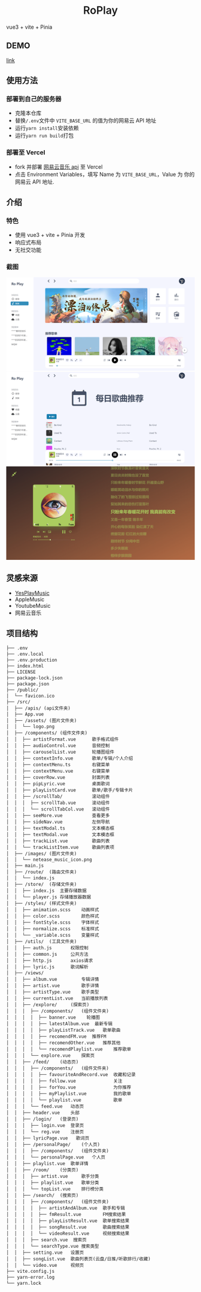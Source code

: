 <h1 align="center" style="font-weight:600;">RoPlay</h1>

vue3 + vite + Pinia

## DEMO

[link](https://ro-play-vue3-69xxynv91-wskkku.vercel.app/#/)

<!-- ## 更新日志 -->

<!-- [更新日志](./docs/changLog.md) -->

## 使用方法

### 部署到自己的服务器

- 克隆本仓库
- 替换`/.env`文件中 `VITE_BASE_URL` 的值为你的网易云 API 地址
- 运行`yarn install`安装依赖
- 运行`yarn run build`打包

### 部署至 Vercel

- fork 并部署 [网易云音乐 api](https://github.com/Binaryify/NeteaseCloudMusicApi) 至 Vercel
- 点击 Environment Variables，填写 Name 为 `VITE_BASE_URL`，Value 为 你的网易云 API 地址.

## 介绍

### 特色

- 使用 vue3 + vite + Pinia 开发
- 响应式布局
- 无社交功能

### 截图

![首页](./images/explore.png)
![歌曲列表](./images/songlist.png)
![歌词](./images/lyric.png)

## 灵感来源

- [YesPlayMusic](https://github.com/qier222/YesPlayMusic)
- AppleMusic
- YoutubeMusic
- 网易云音乐

## 项目结构

```
├── .env
├── .env.local
├── .env.production
├── index.html
├── LICENSE
├── package-lock.json
├── package.json
├── /public/
│  └── favicon.ico
├── /src/
│  ├── /apis/ (api文件夹)
│  ├── App.vue
│  ├── /assets/ (图片文件夹)
│  │  └── logo.png
│  ├── /components/ (组件文件夹)
│  │  ├── artistFormat.vue      歌手格式组件
│  │  ├── audioControl.vue      音频控制
│  │  ├── carouselList.vue      轮播图组件
│  │  ├── contextInfo.vue       歌单/专辑/个人介绍
│  │  ├── contextMenu.ts        右键菜单
│  │  ├── contextMenu.vue       右键菜单
│  │  ├── coverRow.vue          封面列表
│  │  ├── pipLyric.vue          桌面歌词
│  │  ├── playListCard.vue      歌单/歌手/专辑卡片
│  │  ├── /scrollTab/           滚动组件
│  │  │  ├── scrollTab.vue      滚动组件
│  │  │  └── scrollTabCol.vue   滚动组件
│  │  ├── seeMore.vue           查看更多
│  │  ├── sideNav.vue           左侧导航
│  │  ├── textModal.ts          文本模态框
│  │  ├── textModal.vue         文本模态框
│  │  ├── trackList.vue         歌曲列表
│  │  └── trackListItem.vue     歌曲列表项
│  ├── /images/ (图片文件夹)
│  │  └── netease_music_icon.png
│  ├── main.js
│  ├── /route/  (路由文件夹)
│  │  └── index.js
│  ├── /store/  (存储文件夹)
│  │  ├── index.js  主要存储数据
│  │  └── player.js 存储播放器数据
│  ├── /styles/ (样式文件夹)
│  │  ├── animation.scss    动画样式
│  │  ├── color.scss        颜色样式
│  │  ├── fontStyle.scss    字体样式
│  │  ├── normalize.scss    标准样式
│  │  └── _variable.scss    变量样式
│  ├── /utils/  (工具文件夹)
│  │  ├── auth.js       权限控制
│  │  ├── common.js     公共方法
│  │  ├── http.js       axios请求
│  │  ├── lyric.js      歌词解析
│  ├── /views/
│  │  ├── album.vue         专辑详情
│  │  ├── artist.vue        歌手详情
│  │  ├── artistType.vue    歌手类型
│  │  ├── currentList.vue   当前播放列表
│  │  ├── /explore/     (探索页)
│  │  │  ├── /components/   (组件文件夹)
│  │  │  │  ├── banner.vue    轮播图
│  │  │  │  ├── latestAlbum.vue  最新专辑
│  │  │  │  ├── playListTrack.vue   歌单歌曲
│  │  │  │  ├── recomendFM.vue  推荐FM
│  │  │  │  ├── recomendOther.vue   推荐其他
│  │  │  │  └── recomendPlaylist.vue    推荐歌单
│  │  │  └── explore.vue    探索页
│  │  ├── /feed/    (动态页)
│  │  │  ├── /components/   (组件文件夹)
│  │  │  │  ├── favouriteAndRecord.vue  收藏和记录
│  │  │  │  ├── follow.vue              关注
│  │  │  │  ├── forYou.vue              为你推荐
│  │  │  │  ├── myPlaylist.vue          我的歌单
│  │  │  │  └── playlist.vue            歌单
│  │  │  └── feed.vue   动态页
│  │  ├── header.vue    头部
│  │  ├── /login/   (登录页)
│  │  │  ├── login.vue  登录页
│  │  │  └── reg.vue    注册页
│  │  ├── lyricPage.vue   歌词页
│  │  ├── /personalPage/    (个人页)
│  │  │  ├── /components/   (组件文件夹)
│  │  │  └── personalPage.vue   个人页
│  │  ├── playlist.vue  歌单详情
│  │  ├── /room/    (分类页)
│  │  │  ├── artist.vue     歌手分类
│  │  │  ├── playlist.vue   歌单分类
│  │  │  └── topList.vue    排行榜分类
│  │  ├── /search/  (搜索页)
│  │  │  ├── /components/   (组件文件夹)
│  │  │  │  ├── artistAndAlbum.vue  歌手和专辑
│  │  │  │  ├── fmResult.vue        FM搜索结果
│  │  │  │  ├── playListResult.vue  歌单搜索结果
│  │  │  │  ├── songResult.vue      歌曲搜索结果
│  │  │  │  └── videoResult.vue     视频搜索结果
│  │  │  ├── search.vue  搜索页
│  │  │  └── searchType.vue 搜索类型
│  │  ├── setting.vue   设置页
│  │  ├── songList.vue  歌曲列表页(云盘/日推/听歌排行/收藏)
│  │  └── video.vue     视频页
├── vite.config.js
├── yarn-error.log
└── yarn.lock

```
